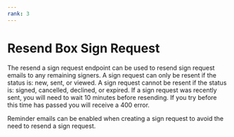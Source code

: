 ```yaml
---
rank: 3
---
```


# Resend Box Sign Request

The resend a sign request endpoint can be used to resend sign request emails to
any remaining signers. A sign request can only be resent if the status is: new,
sent, or viewed. A sign request cannot be resent if the status is: signed,
cancelled, declined, or expired. If a sign request was recently sent, you will
need to wait 10 minutes before resending. If you try before this time has
passed you will receive a 400 error. 

<Message type='tip'>
Reminder emails can be enabled when creating a sign request to avoid the need to
resend a sign request.
</Message>

<Samples id='post_sign_requests_id_resend' />
